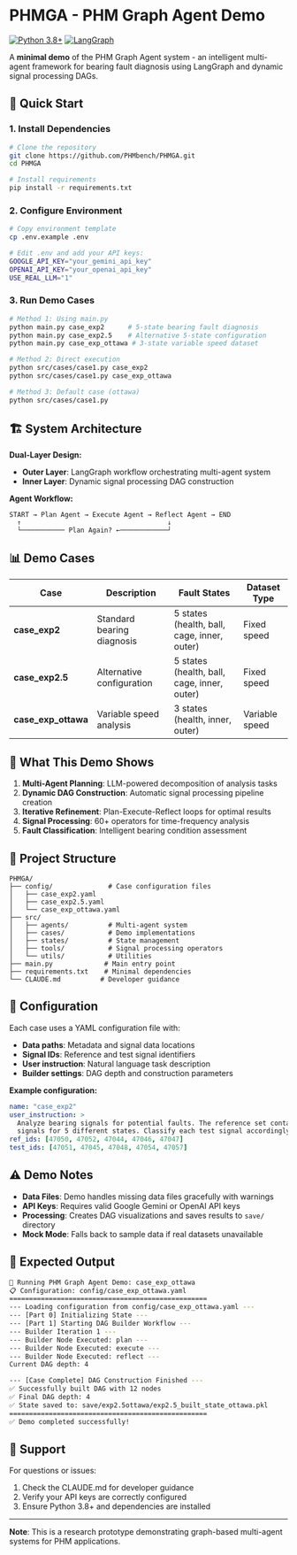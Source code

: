 # PHMGA - PHM Graph Agent Demo

[![Python 3.8+](https://img.shields.io/badge/python-3.8+-blue.svg)](https://www.python.org/downloads/)
[![LangGraph](https://img.shields.io/badge/LangGraph-Enabled-green.svg)](https://langchain-ai.github.io/langgraph/)

A **minimal demo** of the PHM Graph Agent system - an intelligent multi-agent framework for bearing fault diagnosis using LangGraph and dynamic signal processing DAGs.

## 🚀 Quick Start

### 1. **Install Dependencies**
```bash
# Clone the repository
git clone https://github.com/PHMbench/PHMGA.git
cd PHMGA

# Install requirements  
pip install -r requirements.txt
```

### 2. **Configure Environment**
```bash
# Copy environment template
cp .env.example .env

# Edit .env and add your API keys:
GOOGLE_API_KEY="your_gemini_api_key" 
OPENAI_API_KEY="your_openai_api_key"
USE_REAL_LLM="1"
```

### 3. **Run Demo Cases**
```bash
# Method 1: Using main.py
python main.py case_exp2      # 5-state bearing fault diagnosis
python main.py case_exp2.5    # Alternative 5-state configuration  
python main.py case_exp_ottawa # 3-state variable speed dataset

# Method 2: Direct execution
python src/cases/case1.py case_exp2
python src/cases/case1.py case_exp_ottawa

# Method 3: Default case (ottawa)
python src/cases/case1.py
```

## 🏗️ System Architecture

**Dual-Layer Design:**
- **Outer Layer**: LangGraph workflow orchestrating multi-agent system
- **Inner Layer**: Dynamic signal processing DAG construction

**Agent Workflow:**
```
START → Plan Agent → Execute Agent → Reflect Agent → END
  ↑                                     ↓
  └─────────── Plan Again? ←────────────┘
```

## 📊 Demo Cases

| Case | Description | Fault States | Dataset Type |
|------|-------------|--------------|--------------|
| **case_exp2** | Standard bearing diagnosis | 5 states (health, ball, cage, inner, outer) | Fixed speed |
| **case_exp2.5** | Alternative configuration | 5 states (health, ball, cage, inner, outer) | Fixed speed |
| **case_exp_ottawa** | Variable speed analysis | 3 states (health, inner, outer) | Variable speed |

## 🎯 What This Demo Shows

1. **Multi-Agent Planning**: LLM-powered decomposition of analysis tasks
2. **Dynamic DAG Construction**: Automatic signal processing pipeline creation
3. **Iterative Refinement**: Plan-Execute-Reflect loops for optimal results
4. **Signal Processing**: 60+ operators for time-frequency analysis
5. **Fault Classification**: Intelligent bearing condition assessment

## 📁 Project Structure

```
PHMGA/
├── config/              # Case configuration files
│   ├── case_exp2.yaml
│   ├── case_exp2.5.yaml
│   └── case_exp_ottawa.yaml
├── src/
│   ├── agents/          # Multi-agent system
│   ├── cases/           # Demo implementations
│   ├── states/          # State management
│   ├── tools/           # Signal processing operators
│   └── utils/           # Utilities
├── main.py             # Main entry point
├── requirements.txt    # Minimal dependencies
└── CLAUDE.md          # Developer guidance
```

## 🔧 Configuration

Each case uses a YAML configuration file with:
- **Data paths**: Metadata and signal data locations
- **Signal IDs**: Reference and test signal identifiers  
- **User instruction**: Natural language task description
- **Builder settings**: DAG depth and construction parameters

**Example configuration:**
```yaml
name: "case_exp2"
user_instruction: >
  Analyze bearing signals for potential faults. The reference set contains
  signals for 5 different states. Classify each test signal accordingly.
ref_ids: [47050, 47052, 47044, 47046, 47047]
test_ids: [47051, 47045, 47048, 47054, 47057]
```

## ⚠️ Demo Notes

- **Data Files**: Demo handles missing data files gracefully with warnings
- **API Keys**: Requires valid Google Gemini or OpenAI API keys
- **Processing**: Creates DAG visualizations and saves results to `save/` directory
- **Mock Mode**: Falls back to sample data if real datasets unavailable

## 🧪 Expected Output

```bash
🚀 Running PHM Graph Agent Demo: case_exp_ottawa
📋 Configuration: config/case_exp_ottawa.yaml
==================================================
--- Loading configuration from config/case_exp_ottawa.yaml ---
--- [Part 0] Initializing State ---
--- [Part 1] Starting DAG Builder Workflow ---
--- Builder Iteration 1 ---
--- Builder Node Executed: plan ---
--- Builder Node Executed: execute ---
--- Builder Node Executed: reflect ---
Current DAG depth: 4

--- [Case Complete] DAG Construction Finished ---
✅ Successfully built DAG with 12 nodes
✅ Final DAG depth: 4
✅ State saved to: save/exp2.5ottawa/exp2.5_built_state_ottawa.pkl
==================================================
✅ Demo completed successfully!
```

## 🤝 Support

For questions or issues:
1. Check the CLAUDE.md for developer guidance
2. Verify your API keys are correctly configured
3. Ensure Python 3.8+ and dependencies are installed

---

**Note**: This is a research prototype demonstrating graph-based multi-agent systems for PHM applications.